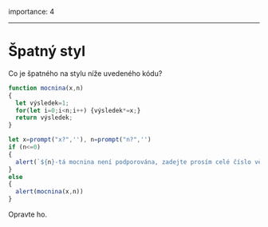 importance: 4

---

# Špatný styl

Co je špatného na stylu níže uvedeného kódu?

```js no-beautify
function mocnina(x,n)
{
  let výsledek=1;
  for(let i=0;i<n;i++) {výsledek*=x;}
  return výsledek;
}

let x=prompt("x?",''), n=prompt("n?",'')
if (n<=0)
{
  alert(`${n}-tá mocnina není podporována, zadejte prosím celé číslo větší než nula`);
}
else
{
  alert(mocnina(x,n))
}
```

Opravte ho.
